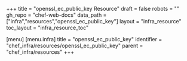 +++
title = "openssl_ec_public_key Resource"
draft = false
robots = ""
gh_repo = "chef-web-docs"
data_path = ["infra","resources","openssl_ec_public_key"]
layout = "infra_resource"
toc_layout = "infra_resource_toc"

[menu]
  [menu.infra]
    title = "openssl_ec_public_key"
    identifier = "chef_infra/resources/openssl_ec_public_key"
    parent = "chef_infra/resources"
+++

<!-- The contents of this page are automatically generated from the openssl_ec_public_key.yaml file in the data directory. -->
<!-- To suggest a change, edit the https://github.com/chef/chef/blob/main/lib/chef/resource/openssl_ec_public_key.rb file
      and submit a pull request to the https://github.com/chef/chef repository. -->
